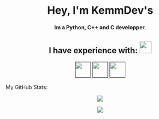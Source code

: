 <h1 align="center"> Hey, I'm KemmDev's </h1>

<h4 align="center">Im a Python, C++ and C developper.</h4>

<h2 align="center"> I have experience with: <img src = "https://media2.giphy.com/media/QssGEmpkyEOhBCb7e1/giphy.gif?cid=ecf05e47a0n3gi1bfqntqmob8g9aid1oyj2wr3ds3mg700bl&rid=giphy.gif" width = 32px> </h2>

<p align="center">  
  <a href=""> <img width ='42px' src ='https://raw.githubusercontent.com/rahulbanerjee26/githubAboutMeGenerator/main/icons/python.svg'> </a>
  <a href=""> <img width ='42px' src ='https://upload.wikimedia.org/wikipedia/commons/thumb/1/18/ISO_C%2B%2B_Logo.svg/1822px-ISO_C%2B%2B_Logo.svg.png'> </a>
  <a href=""> <img width ='42px' src ='https://upload.wikimedia.org/wikipedia/commons/1/19/C_Logo.png'> </a>
</p>

<stats align="center"> My GitHub Stats: </stats>
  
<p align="center">
  <img src="https://github-readme-stats-zenixas.vercel.app/api?username=KemDevs&count_private=true&layout=compact&hide=issues&show_icons=true&theme=dark">
</p>

<p align="center">
  <img src="https://github-readme-stats-zenixas.vercel.app/api/top-langs/?username=KemDevs&layout=compact&theme=dark">
</p>
